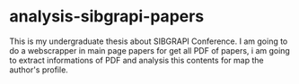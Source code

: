 # analysis-sibgrapi-papers
This is my undergraduate thesis about SIBGRAPI Conference. I am going to do a webscrapper in main page papers for get all PDF of papers, i am going to extract informations of PDF  and analysis this contents for map the author's profile.
